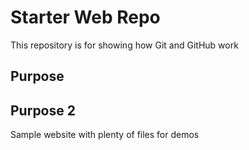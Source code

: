 # Starter Web Repo

This repository is for showing how Git and GitHub work

## Purpose

## Purpose 2

Sample website with plenty of files for demos
